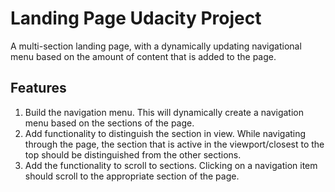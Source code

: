 # Landing Page Udacity Project

A multi-section landing page, with a dynamically updating navigational menu based on the amount of content that is added to the page.

## Features

1. Build the navigation menu. This will dynamically create a navigation menu based on the sections of the page.
2. Add functionality to distinguish the section in view. While navigating through the page, the section that is active in the viewport/closest to the top should be distinguished from the other sections.
3. Add the functionality to scroll to sections. Clicking on a navigation item should scroll to the appropriate section of the page.
